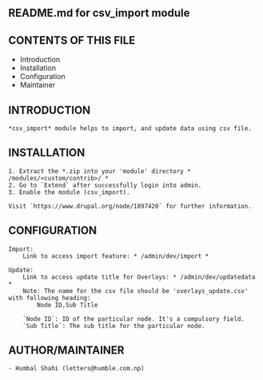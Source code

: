 README.md for csv_import module
-------------------------------

CONTENTS OF THIS FILE
---------------------
 * Introduction
 * Installation
 * Configuration
 * Maintainer
 
INTRODUCTION
------------ 
	*csv_import* module helps to import, and update data using csv file.

INSTALLATION
------------
	1. Extract the *.zip into your 'module' directory * /modules/<custom/contrib>/ *
	2. Go to `Extend` after successfully login into admin.
	3. Enable the module (csv_import).
	
	Visit `https://www.drupal.org/node/1897420` for further information.

CONFIGURATION
-------------
	Import:
		Link to access import feature: * /admin/dev/import *
	
	Update:
		Link to access update title for Overlays: * /admin/dev/updatedata *
		Note: The name for the csv file should be 'overlays_update.csv' with following heading:
			Node ID,Sub Title
		
		`Node ID`: ID of the particular node. It's a compulsory field.
		`Sub Title`: The sub title for the particular node.

AUTHOR/MAINTAINER
-----------------
	- Humbal Shahi (letters@humble.com.np)